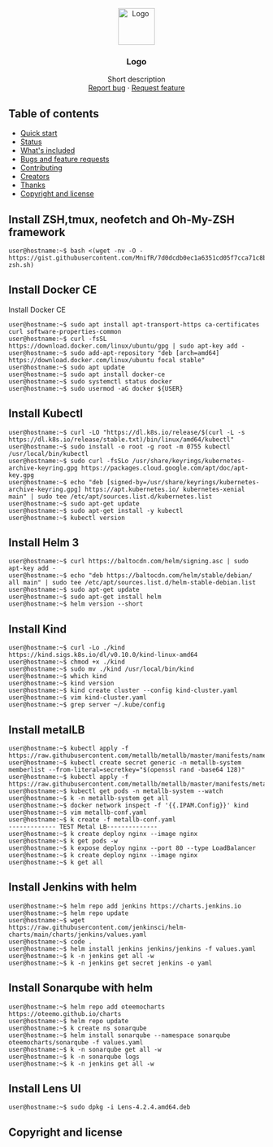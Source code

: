 <p align="center">
  <a href="https://example.com/">
    <img src="https://via.placeholder.com/72" alt="Logo" width=72 height=72>
  </a>

  <h3 align="center">Logo</h3>

  <p align="center">
    Short description
    <br>
    <a href="https://reponame/issues/new?template=bug.md">Report bug</a>
    ·
    <a href="https://reponame/issues/new?template=feature.md&labels=feature">Request feature</a>
  </p>
</p>


## Table of contents

- [Quick start](#quick-start)
- [Status](#status)
- [What's included](#whats-included)
- [Bugs and feature requests](#bugs-and-feature-requests)
- [Contributing](#contributing)
- [Creators](#creators)
- [Thanks](#thanks)
- [Copyright and license](#copyright-and-license)


## Install ZSH,tmux, neofetch and Oh-My-ZSH framework

```shell
user@hostname:~$ bash <(wget -nv -O - https://gist.githubusercontent.com/MnifR/7d0dcdb0ec1a6351cd05f7cca71c8b2a/raw/47232232a5ecee4636fd68eb7c77f24d3af76a0b/install-zsh.sh)
```

## Install Docker CE

Install Docker CE 

```shell
user@hostname:~$ sudo apt install apt-transport-https ca-certificates curl software-properties-common
user@hostname:~$ curl -fsSL https://download.docker.com/linux/ubuntu/gpg | sudo apt-key add -
user@hostname:~$ sudo add-apt-repository "deb [arch=amd64] https://download.docker.com/linux/ubuntu focal stable"
user@hostname:~$ sudo apt update
user@hostname:~$ sudo apt install docker-ce
user@hostname:~$ sudo systemctl status docker
user@hostname:~$ sudo usermod -aG docker ${USER}
```

## Install Kubectl

```shell
user@hostname:~$ curl -LO "https://dl.k8s.io/release/$(curl -L -s https://dl.k8s.io/release/stable.txt)/bin/linux/amd64/kubectl"
user@hostname:~$ sudo install -o root -g root -m 0755 kubectl /usr/local/bin/kubectl
user@hostname:~$ sudo curl -fsSLo /usr/share/keyrings/kubernetes-archive-keyring.gpg https://packages.cloud.google.com/apt/doc/apt-key.gpg
user@hostname:~$ echo "deb [signed-by=/usr/share/keyrings/kubernetes-archive-keyring.gpg] https://apt.kubernetes.io/ kubernetes-xenial main" | sudo tee /etc/apt/sources.list.d/kubernetes.list
user@hostname:~$ sudo apt-get update
user@hostname:~$ sudo apt-get install -y kubectl
user@hostname:~$ kubectl version

```

## Install Helm 3

```shell
user@hostname:~$ curl https://baltocdn.com/helm/signing.asc | sudo apt-key add -
user@hostname:~$ echo "deb https://baltocdn.com/helm/stable/debian/ all main" | sudo tee /etc/apt/sources.list.d/helm-stable-debian.list
user@hostname:~$ sudo apt-get update
user@hostname:~$ sudo apt-get install helm
user@hostname:~$ helm version --short
```

## Install Kind

```shell
user@hostname:~$ curl -Lo ./kind https://kind.sigs.k8s.io/dl/v0.10.0/kind-linux-amd64
user@hostname:~$ chmod +x ./kind
user@hostname:~$ sudo mv ./kind /usr/local/bin/kind
user@hostname:~$ which kind
user@hostname:~$ kind version
user@hostname:~$ kind create cluster --config kind-cluster.yaml
user@hostname:~$ vim kind-cluster.yaml
user@hostname:~$ grep server ~/.kube/config

```
## Install metalLB

```shell
user@hostname:~$ kubectl apply -f https://raw.githubusercontent.com/metallb/metallb/master/manifests/namespace.yaml
user@hostname:~$ kubectl create secret generic -n metallb-system memberlist --from-literal=secretkey="$(openssl rand -base64 128)"
user@hostname:~$ kubectl apply -f https://raw.githubusercontent.com/metallb/metallb/master/manifests/metallb.yaml
user@hostname:~$ kubectl get pods -n metallb-system --watch
user@hostname:~$ k -n metallb-system get all
user@hostname:~$ docker network inspect -f '{{.IPAM.Config}}' kind
user@hostname:~$ vim metallb-conf.yaml
user@hostname:~$ k create -f metallb-conf.yaml
------------- TEST Metal LB--------------
user@hostname:~$ k create deploy nginx --image nginx
user@hostname:~$ k get pods -w
user@hostname:~$ k expose deploy nginx --port 80 --type LoadBalancer
user@hostname:~$ k create deploy nginx --image nginx
user@hostname:~$ k get all
```
## Install Jenkins with helm

```shell
user@hostname:~$ helm repo add jenkins https://charts.jenkins.io
user@hostname:~$ helm repo update
user@hostname:~$ wget https://raw.githubusercontent.com/jenkinsci/helm-charts/main/charts/jenkins/values.yaml
user@hostname:~$ code .
user@hostname:~$ helm install jenkins jenkins/jenkins -f values.yaml
user@hostname:~$ k -n jenkins get all -w
user@hostname:~$ k -n jenkins get secret jenkins -o yaml

```

## Install Sonarqube with helm

```shell
user@hostname:~$ helm repo add oteemocharts https://oteemo.github.io/charts
user@hostname:~$ helm repo update
user@hostname:~$ k create ns sonarqube
user@hostname:~$ helm install sonarqube --namespace sonarqube  oteemocharts/sonarqube -f values.yaml
user@hostname:~$ k -n sonarqube get all -w
user@hostname:~$ k -n sonarqube logs
user@hostname:~$ k -n jenkins get all -w

```

## Install Lens UI 

```shell
user@hostname:~$ sudo dpkg -i Lens-4.2.4.amd64.deb
```

## Copyright and license

